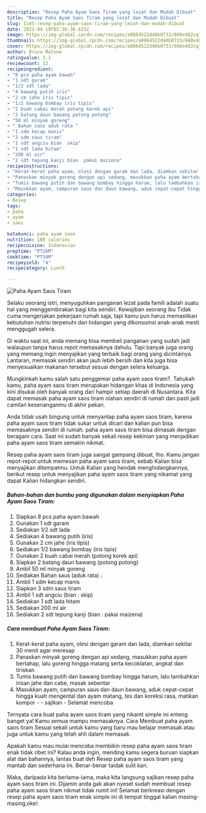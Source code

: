 ```yaml
---
description: "Resep Paha Ayam Saos Tiram yang lezat dan Mudah Dibuat"
title: "Resep Paha Ayam Saos Tiram yang lezat dan Mudah Dibuat"
slug: 1145-resep-paha-ayam-saos-tiram-yang-lezat-dan-mudah-dibuat
date: 2021-04-19T02:36:36.633Z
image: https://img-global.cpcdn.com/recipes/a0864522d40b0733/680x482cq70/paha-ayam-saos-tiram-foto-resep-utama.jpg
thumbnail: https://img-global.cpcdn.com/recipes/a0864522d40b0733/680x482cq70/paha-ayam-saos-tiram-foto-resep-utama.jpg
cover: https://img-global.cpcdn.com/recipes/a0864522d40b0733/680x482cq70/paha-ayam-saos-tiram-foto-resep-utama.jpg
author: Bruce Malone
ratingvalue: 3.1
reviewcount: 12
recipeingredient:
- "8 pcs paha ayam bawah"
- "1 sdt garam"
- "1/2 sdt lada"
- "4 bawang putih iris"
- "2 cm jahe iris tipis"
- "1/2 bawang bombay iris tipis"
- "2 buah cabai merah potong korek api"
- "2 batang daun bawang potong potong"
- "50 ml minyak goreng"
- " Bahan saus aduk rata "
- "1 sdm kecap manis"
- "3 sdm saus tiram"
- "1 sdt angciu bian  skip"
- "1 sdt lada hitam"
- "200 ml air"
- "2 sdt tepung kanji bian  pakai maizena"
recipeinstructions:
- "Kerat-kerat paha ayam, olesi dengan garam dan lada, diamkan sekitar 30 menit agar meresap"
- "Panaskan minyak goreng dengan api sedang, masukkan paha ayam bertahap, lalu goreng hingga matang serta kecoklatan, angkat dan tiriskan"
- "Tumis bawang putih dan bawang bombay hingga harum, lalu tambahkan irisan jahe dan cabe, masak sebentar"
- "Masukkan ayam, campuran saus dan daun bawang, aduk cepat-cepat hingga kuah mengental dan ayam matang, tes dan koreksi rasa, matikan kompor - sajikan Selamat mencoba"
categories:
- Resep
tags:
- paha
- ayam
- saos

katakunci: paha ayam saos 
nutrition: 188 calories
recipecuisine: Indonesian
preptime: "PT26M"
cooktime: "PT34M"
recipeyield: "4"
recipecategory: Lunch

---
```



![Paha Ayam Saos Tiram](https://img-global.cpcdn.com/recipes/a0864522d40b0733/680x482cq70/paha-ayam-saos-tiram-foto-resep-utama.jpg)

Selaku seorang istri, menyuguhkan panganan lezat pada famili adalah suatu hal yang menggembirakan bagi kita sendiri. Kewajiban seorang ibu Tidak cuma mengerjakan pekerjaan rumah saja, tapi kamu pun harus memastikan kebutuhan nutrisi terpenuhi dan hidangan yang dikonsumsi anak-anak mesti menggugah selera.

Di waktu  saat ini, anda memang bisa membeli panganan yang sudah jadi walaupun tanpa harus repot memasaknya dahulu. Tapi banyak juga orang yang memang ingin menyajikan yang terbaik bagi orang yang dicintainya. Lantaran, memasak sendiri akan jauh lebih bersih dan kita juga bisa menyesuaikan makanan tersebut sesuai dengan selera keluarga. 



Mungkinkah kamu salah satu penggemar paha ayam saos tiram?. Tahukah kamu, paha ayam saos tiram merupakan hidangan khas di Indonesia yang kini disukai oleh banyak orang dari hampir setiap daerah di Nusantara. Kita dapat memasak paha ayam saos tiram olahan sendiri di rumah dan pasti jadi camilan kesenanganmu di akhir pekan.

Anda tidak usah bingung untuk menyantap paha ayam saos tiram, karena paha ayam saos tiram tidak sukar untuk dicari dan kalian pun bisa memasaknya sendiri di rumah. paha ayam saos tiram bisa dimasak dengan beragam cara. Saat ini sudah banyak sekali resep kekinian yang menjadikan paha ayam saos tiram semakin nikmat.

Resep paha ayam saos tiram juga sangat gampang dibuat, lho. Kamu jangan repot-repot untuk memesan paha ayam saos tiram, sebab Kalian bisa menyajikan ditempatmu. Untuk Kalian yang hendak menghidangkannya, berikut resep untuk menyajikan paha ayam saos tiram yang nikamat yang dapat Kalian hidangkan sendiri.

<!--inarticleads1-->

##### Bahan-bahan dan bumbu yang digunakan dalam menyiapkan Paha Ayam Saos Tiram:

1. Siapkan 8 pcs paha ayam bawah
1. Gunakan 1 sdt garam
1. Sediakan 1/2 sdt lada
1. Sediakan 4 bawang putih (iris)
1. Gunakan 2 cm jahe (iris tipis)
1. Sediakan 1/2 bawang bombay (iris tipis)
1. Gunakan 2 buah cabai merah (potong korek api)
1. Siapkan 2 batang daun bawang (potong potong)
1. Ambil 50 ml minyak goreng
1. Sediakan  Bahan saus (aduk rata) :
1. Ambil 1 sdm kecap manis
1. Siapkan 3 sdm saus tiram
1. Ambil 1 sdt angciu (bian : skip)
1. Sediakan 1 sdt lada hitam
1. Sediakan 200 ml air
1. Sediakan 2 sdt tepung kanji (bian : pakai maizena)




<!--inarticleads2-->

##### Cara membuat Paha Ayam Saos Tiram:

1. Kerat-kerat paha ayam, olesi dengan garam dan lada, diamkan sekitar 30 menit agar meresap
1. Panaskan minyak goreng dengan api sedang, masukkan paha ayam bertahap, lalu goreng hingga matang serta kecoklatan, angkat dan tiriskan
1. Tumis bawang putih dan bawang bombay hingga harum, lalu tambahkan irisan jahe dan cabe, masak sebentar
1. Masukkan ayam, campuran saus dan daun bawang, aduk cepat-cepat hingga kuah mengental dan ayam matang, tes dan koreksi rasa, matikan kompor - - sajikan - Selamat mencoba




Ternyata cara buat paha ayam saos tiram yang nikamt simple ini enteng banget ya! Kamu semua mampu memasaknya. Cara Membuat paha ayam saos tiram Sesuai sekali untuk kamu yang baru mau belajar memasak atau juga untuk kamu yang telah ahli dalam memasak.

Apakah kamu mau mulai mencoba membikin resep paha ayam saos tiram enak tidak ribet ini? Kalau anda ingin, mending kamu segera buruan siapkan alat dan bahannya, lantas buat deh Resep paha ayam saos tiram yang mantab dan sederhana ini. Benar-benar taidak sulit kan. 

Maka, daripada kita berlama-lama, maka kita langsung sajikan resep paha ayam saos tiram ini. Dijamin anda gak akan nyesel sudah membuat resep paha ayam saos tiram nikmat tidak rumit ini! Selamat berkreasi dengan resep paha ayam saos tiram enak simple ini di tempat tinggal kalian masing-masing,oke!.

